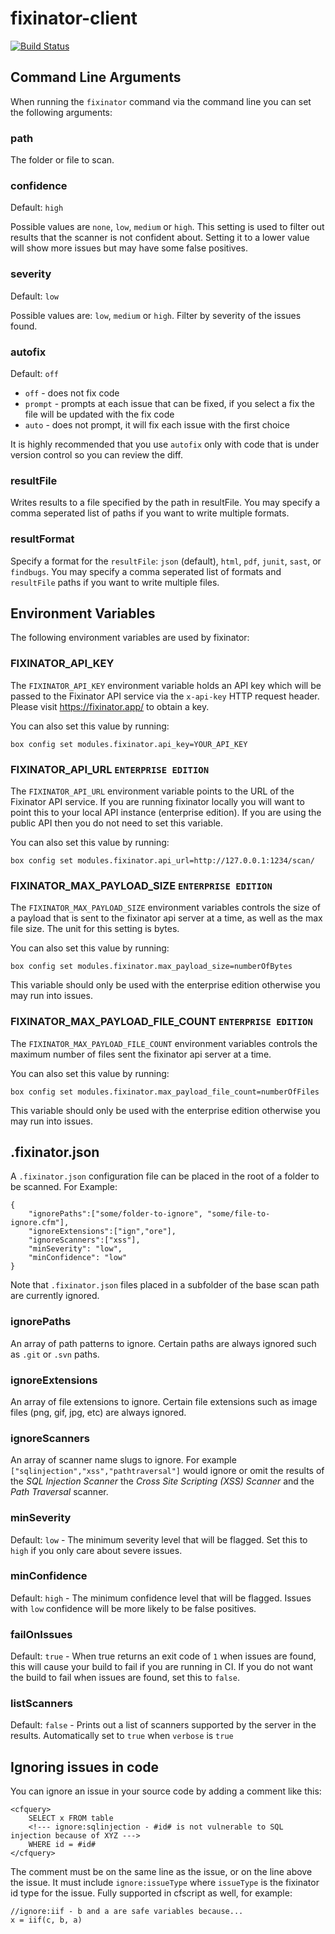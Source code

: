 # fixinator-client

[![Build Status](https://foundeo.com/images/fixinator-demo.gif)](https://fixinator.app)


## Command Line Arguments

When running the `fixinator` command via the command line you can set the following arguments:

### path

The folder or file to scan.

### confidence

Default: `high` 

Possible values are `none`, `low`, `medium` or `high`. This setting is used to filter out results that the scanner is not confident about. Setting it to a lower value will show more issues but may have some false positives.

### severity

Default: `low`

Possible values are: `low`, `medium` or `high`. Filter by severity of the issues found.

### autofix

Default: `off`

* `off` - does not fix code
* `prompt` - prompts at each issue that can be fixed, if you select a fix the file will be updated with the fix code
* `auto` - does not prompt, it will fix each issue with the first choice

It is highly recommended that you use `autofix` only with code that is under version control so you can review the diff.

### resultFile

Writes results to a file specified by the path in resultFile. You may specify a comma seperated list of paths if you want to write multiple formats.

### resultFormat

Specify a format for the `resultFile`:  `json` (default), `html`, `pdf`, `junit`, `sast`, or `findbugs`. You may specify a comma seperated list of formats and `resultFile` paths if you want to write multiple files.

## Environment Variables

The following environment variables are used by fixinator:

### FIXINATOR_API_KEY

The `FIXINATOR_API_KEY` environment variable holds an API key which will be passed to the Fixinator API service via the `x-api-key` HTTP request header. Please visit <https://fixinator.app/> to obtain a key.

You can also set this value by running:

	box config set modules.fixinator.api_key=YOUR_API_KEY

### FIXINATOR_API_URL `ENTERPRISE EDITION`

The `FIXINATOR_API_URL` environment variable points to the URL of the Fixinator API service. If you are running fixinator locally you will want to point this to your local API instance (enterprise edition). If you are using the public API then you do not need to set this variable.

You can also set this value by running:

	box config set modules.fixinator.api_url=http://127.0.0.1:1234/scan/


### FIXINATOR_MAX_PAYLOAD_SIZE `ENTERPRISE EDITION`

The `FIXINATOR_MAX_PAYLOAD_SIZE` environment variables controls the size of a payload that is sent to the fixinator api server at a time, as well as the max file size. The unit for this setting is bytes.

You can also set this value by running:

	box config set modules.fixinator.max_payload_size=numberOfBytes

This variable should only be used with the enterprise edition otherwise you may run into issues.

### FIXINATOR_MAX_PAYLOAD_FILE_COUNT `ENTERPRISE EDITION`

The `FIXINATOR_MAX_PAYLOAD_FILE_COUNT` environment variables controls the maximum number of files sent the fixinator api server at a time.

You can also set this value by running:

	box config set modules.fixinator.max_payload_file_count=numberOfFiles

This variable should only be used with the enterprise edition otherwise you may run into issues.

## .fixinator.json

A `.fixinator.json` configuration file can be placed in the root of a folder to be scanned. For Example:

	{
		"ignorePaths":["some/folder-to-ignore", "some/file-to-ignore.cfm"],
		"ignoreExtensions":["ign","ore"],
		"ignoreScanners":["xss"],
		"minSeverity": "low",
		"minConfidence": "low"
	}

Note that `.fixinator.json` files placed in a subfolder of the base scan path are currently ignored.

### ignorePaths

An array of path patterns to ignore. Certain paths are always ignored such as `.git` or `.svn` paths.

### ignoreExtensions

An array of file extensions to ignore. Certain file extensions such as image files (png, gif, jpg, etc) are always ignored.

### ignoreScanners 

An array of scanner name slugs to ignore. For example `["sqlinjection","xss","pathtraversal"]` would ignore or omit the results of the _SQL Injection Scanner_ the _Cross Site Scripting (XSS) Scanner_ and the _Path Traversal_ scanner.

### minSeverity

Default: `low` - The minimum severity level that will be flagged. Set this to `high` if you only care about severe issues. 

### minConfidence

Default: `high` - The minimum confidence level that will be flagged. Issues with `low` confidence will be more likely to be false positives.

### failOnIssues

Default: `true` - When true returns an exit code of `1` when issues are found, this will cause your build to fail if you are running in CI. If you do not want the build to fail when issues are found, set this to `false`.

### listScanners

Default: `false` - Prints out a list of scanners supported by the server in the results. Automatically set to `true` when `verbose` is `true`

## Ignoring issues in code

You can ignore an issue in your source code by adding a comment like this:

	<cfquery>
		SELECT x FROM table
		<!--- ignore:sqlinjection - #id# is not vulnerable to SQL injection because of XYZ --->
		WHERE id = #id#
	</cfquery>

The comment must be on the same line as the issue, or on the line above the issue. It must include `ignore:issueType` where `issueType` is the fixinator id type for the issue. Fully supported in cfscript as well, for example:

	//ignore:iif - b and a are safe variables because... 
	x = iif(c, b, a)
